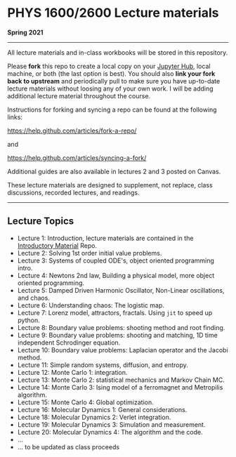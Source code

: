 # PHYS 1600/2600 Lecture materials
**Spring 2021**
___

All lecture materials and in-class workbooks will be stored in this repository. 

Please **fork** this repo to create a local copy on your [Jupyter Hub](https://phys1600.jupyter.brown.edu), local machine, or both (the last option is best). You should also **link your fork back to upstream** and periodically pull to make sure you have up-to-date lecture materials without loosing any of your own work. I will be adding additional lecture material throughout the course. 

Instructions for forking and syncing a repo can be found at the following links:

https://help.github.com/articles/fork-a-repo/

and

https://help.github.com/articles/syncing-a-fork/

Additional guides are also available in lectures 2 and 3 posted on Canvas. 

These lecture materials are designed to supplement, not replace, class discussions, recorded lectures, and readings.

---

## Lecture Topics
* Lecture 1: Introduction, lecture materials are contained in the [Introductory Material](https://github.com/PHYS1600Spring2021/IntroMaterial) Repo.
* Lecture 2: Solving 1st order initial value problems.
* Lecture 3: Systems of coupled ODE's, object oriented programming intro.
* Lecture 4: Newtons 2nd law, Building a physical model, more object oriented programming.
* Lecture 5: Damped Driven Harmonic Oscillator, Non-Linear oscillations, and chaos.
* Lecture 6: Understanding chaos: The logistic map.
* Lecture 7: Lorenz model, attractors, fractals. Using `jit` to speed up python.
* Lecture 8: Boundary value problems: shooting method and root finding.
* Lecture 9: Boundary value problems: shooting and matching, 1D time independent Schrodinger equation.
* Lecture 10: Boundary value problems: Laplacian operator and the Jacobi method. 
* Lecture 11: Simple random systems, diffusion, and entropy.
* Lecture 12: Monte Carlo 1: integration.
* Lecture 13: Monte Carlo 2: statistical mechanics and Markov Chain MC.
* Lecture 14: Monte Carlo 3: Ising model of a ferromagnet and Metropilis algorithm.
* Lecture 15: Monte Carlo 4: Global optimization.
* Lecture 16: Molecular Dynamics 1: General considerations. 
* Lecture 18: Molecular Dynamics 2: Verlet integration.
* Lecture 19: Molecular Dynamics 3: Simulation and measurement.
* Lecture 20: Molecular Dynamics 4: The algorithm and the code.
* ...
* ... to be updated as class proceeds

